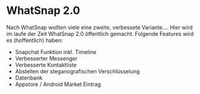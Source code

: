 # WhatSnap 2.0

Nach WhatSnap wollten viele eine zweite, verbessete Variante....
Hier wird im laufe der Zeit WhatSnap 2.0 öffentlich gemacht.
Folgende Features wird es (hoffentlich) haben:
 - Snapchat Funktion inkl. Timeline
 - Verbesserter Messenger
 - Verbesserte Kontaktliste
 - Abstellen der steganografischen Verschlüsselung
 - Datenbank
 - Appstore / Android Market Eintrag
 
